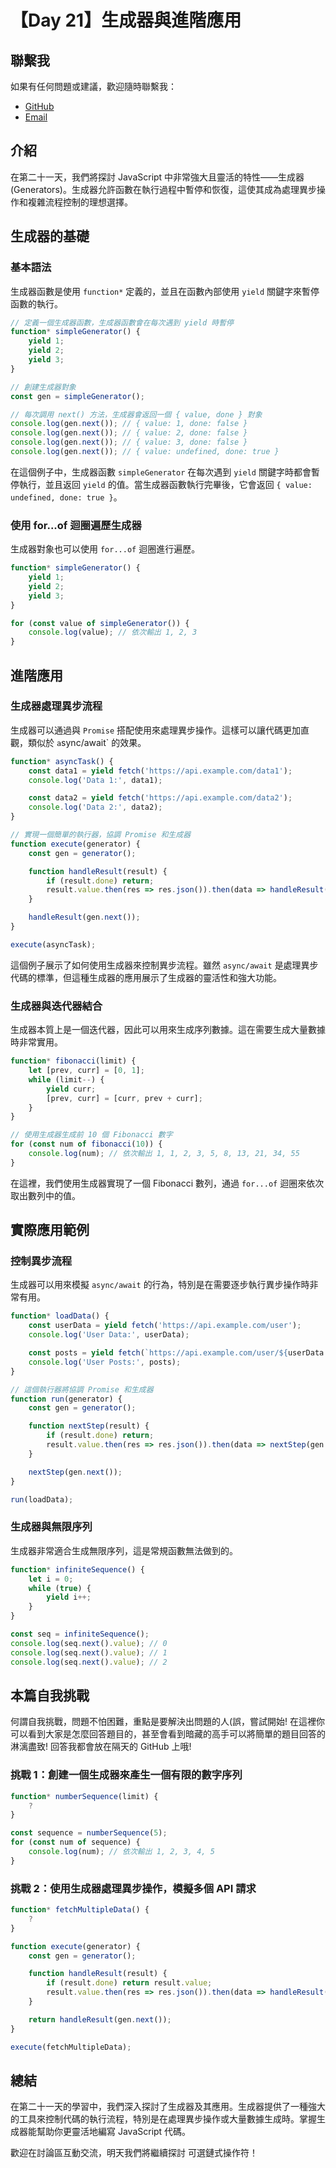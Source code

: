 # 【Day 21】生成器與進階應用

## 聯繫我

如果有任何問題或建議，歡迎隨時聯繫我：

- [GitHub](https://github.com/Chung-Chi-Lin)
- [Email](mailto:z0925955648@gmail.com)

## 介紹

在第二十一天，我們將探討 JavaScript 中非常強大且靈活的特性——生成器 (Generators)。生成器允許函數在執行過程中暫停和恢復，這使其成為處理異步操作和複雜流程控制的理想選擇。

## 生成器的基礎

### 基本語法

生成器函數是使用 `function*` 定義的，並且在函數內部使用 `yield` 關鍵字來暫停函數的執行。

```javascript
// 定義一個生成器函數，生成器函數會在每次遇到 yield 時暫停
function* simpleGenerator() {
    yield 1;
    yield 2;
    yield 3;
}

// 創建生成器對象
const gen = simpleGenerator();

// 每次調用 next() 方法，生成器會返回一個 { value, done } 對象
console.log(gen.next()); // { value: 1, done: false }
console.log(gen.next()); // { value: 2, done: false }
console.log(gen.next()); // { value: 3, done: false }
console.log(gen.next()); // { value: undefined, done: true }
```
在這個例子中，生成器函數 `simpleGenerator` 在每次遇到 `yield` 關鍵字時都會暫停執行，並且返回 `yield` 的值。當生成器函數執行完畢後，它會返回 `{ value: undefined, done: true }`。

### 使用 for...of 迴圈遍歷生成器
生成器對象也可以使用 `for...of` 迴圈進行遍歷。

```javascript
function* simpleGenerator() {
    yield 1;
    yield 2;
    yield 3;
}

for (const value of simpleGenerator()) {
    console.log(value); // 依次輸出 1, 2, 3
}
```

## 進階應用
### 生成器處理異步流程
生成器可以通過與 `Promise` 搭配使用來處理異步操作。這樣可以讓代碼更加直觀，類似於 `a`sync/await` 的效果。

```javascript
function* asyncTask() {
    const data1 = yield fetch('https://api.example.com/data1');
    console.log('Data 1:', data1);

    const data2 = yield fetch('https://api.example.com/data2');
    console.log('Data 2:', data2);
}

// 實現一個簡單的執行器，協調 Promise 和生成器
function execute(generator) {
    const gen = generator();

    function handleResult(result) {
        if (result.done) return;
        result.value.then(res => res.json()).then(data => handleResult(gen.next(data)));
    }

    handleResult(gen.next());
}

execute(asyncTask);
```
這個例子展示了如何使用生成器來控制異步流程。雖然 `async/await` 是處理異步代碼的標準，但這種生成器的應用展示了生成器的靈活性和強大功能。

### 生成器與迭代器結合
生成器本質上是一個迭代器，因此可以用來生成序列數據。這在需要生成大量數據時非常實用。

```javascript
function* fibonacci(limit) {
    let [prev, curr] = [0, 1];
    while (limit--) {
        yield curr;
        [prev, curr] = [curr, prev + curr];
    }
}

// 使用生成器生成前 10 個 Fibonacci 數字
for (const num of fibonacci(10)) {
    console.log(num); // 依次輸出 1, 1, 2, 3, 5, 8, 13, 21, 34, 55
}

```
在這裡，我們使用生成器實現了一個 Fibonacci 數列，通過 `for...of` 迴圈來依次取出數列中的值。

## 實際應用範例
### 控制異步流程
生成器可以用來模擬 `async/await` 的行為，特別是在需要逐步執行異步操作時非常有用。

```javascript
function* loadData() {
    const userData = yield fetch('https://api.example.com/user');
    console.log('User Data:', userData);

    const posts = yield fetch(`https://api.example.com/user/${userData.id}/posts`);
    console.log('User Posts:', posts);
}

// 這個執行器將協調 Promise 和生成器
function run(generator) {
    const gen = generator();

    function nextStep(result) {
        if (result.done) return;
        result.value.then(res => res.json()).then(data => nextStep(gen.next(data)));
    }

    nextStep(gen.next());
}

run(loadData);
```

### 生成器與無限序列
生成器非常適合生成無限序列，這是常規函數無法做到的。
```javascript
function* infiniteSequence() {
    let i = 0;
    while (true) {
        yield i++;
    }
}

const seq = infiniteSequence();
console.log(seq.next().value); // 0
console.log(seq.next().value); // 1
console.log(seq.next().value); // 2
```

## 本篇自我挑戰
何謂自我挑戰，問題不怕困難，重點是要解決出問題的人(誤，嘗試開始! 在這裡你可以看到大家是怎麼回答題目的，甚至會看到暗藏的高手可以將簡單的題目回答的淋漓盡致! 回答我都會放在隔天的 GitHub 上哦!

### 挑戰 1：創建一個生成器來產生一個有限的數字序列
```javascript
function* numberSequence(limit) {
    ?
}

const sequence = numberSequence(5);
for (const num of sequence) {
    console.log(num); // 依次輸出 1, 2, 3, 4, 5
}
```

### 挑戰 2：使用生成器處理異步操作，模擬多個 API 請求
```javascript
function* fetchMultipleData() {
	?
}

function execute(generator) {
    const gen = generator();

    function handleResult(result) {
        if (result.done) return result.value;
        result.value.then(res => res.json()).then(data => handleResult(gen.next(data)));
    }

    return handleResult(gen.next());
}

execute(fetchMultipleData);
```

## 總結

在第二十一天的學習中，我們深入探討了生成器及其應用。生成器提供了一種強大的工具來控制代碼的執行流程，特別是在處理異步操作或大量數據生成時。掌握生成器能幫助你更靈活地編寫 JavaScript 代碼。

歡迎在討論區互動交流，明天我們將繼續探討 可選鏈式操作符！